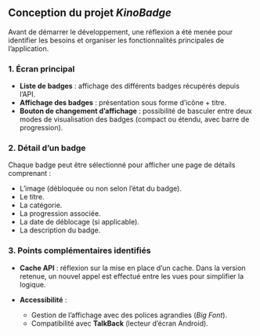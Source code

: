 ## Conception du projet *KinoBadge*

Avant de démarrer le développement, une réflexion a été menée pour identifier les besoins et organiser les fonctionnalités principales de l’application.

### 1. Écran principal

* **Liste de badges** : affichage des différents badges récupérés depuis l’API.
* **Affichage des badges** : présentation sous forme d’icône + titre.
* **Bouton de changement d’affichage** : possibilité de basculer entre deux modes de visualisation des badges (compact ou étendu, avec barre de progression).

### 2. Détail d’un badge

Chaque badge peut être sélectionné pour afficher une page de détails comprenant :

* L’image (débloquée ou non selon l’état du badge).
* Le titre.
* La catégorie.
* La progression associée.
* La date de déblocage (si applicable).
* La description du badge.

### 3. Points complémentaires identifiés

* **Cache API** : réflexion sur la mise en place d’un cache. Dans la version retenue, un nouvel appel est effectué entre les vues pour simplifier la logique.
* **Accessibilité** :

  * Gestion de l’affichage avec des polices agrandies (*Big Font*).
  * Compatibilité avec **TalkBack** (lecteur d’écran Android).
